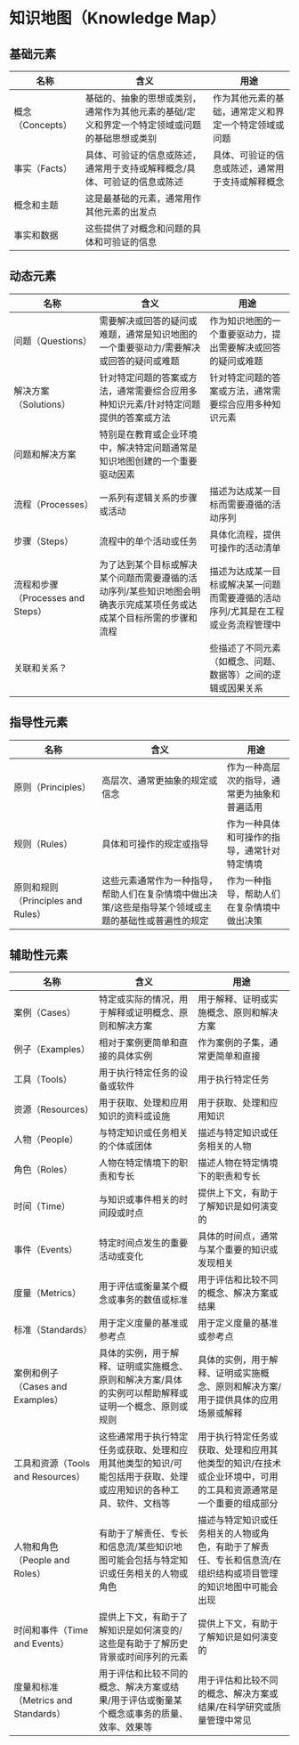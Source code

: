 # 知识地图（Knowledge Map）

## 基础元素

| 名称           | 含义                                              | 用途                         |
|--------------|-------------------------------------------------|----------------------------|
| 概念（Concepts） | 基础的、抽象的思想或类别，通常作为其他元素的基础/定义和界定一个特定领域或问题的基础思想或类别 | 作为其他元素的基础，通常定义和界定一个特定领域或问题 |
| 事实（Facts）    | 具体、可验证的信息或陈述，通常用于支持或解释概念/具体、可验证的信息或陈述           | 具体、可验证的信息或陈述，通常用于支持或解释概念   |
| 概念和主题 | 这是最基础的元素，通常用作其他元素的出发点 |  |
| 事实和数据 | 这些提供了对概念和问题的具体和可验证的信息 |  |



## 动态元素

| 名称                         | 含义                                                        | 用途                             |
|----------------------------|-----------------------------------------------------------|--------------------------------|
| 问题（Questions）              | 需要解决或回答的疑问或难题，通常是知识地图的一个重要驱动力/需要解决或回答的疑问或难题               | 作为知识地图的一个重要驱动力，提出需要解决或回答的疑问或难题 |
| 解决方案（Solutions）            | 针对特定问题的答案或方法，通常需要综合应用多种知识元素/针对特定问题提供的答案或方法                | 针对特定问题的答案或方法，通常需要综合应用多种知识元素    |
| 问题和解决方案                    | 特别是在教育或企业环境中，解决特定问题通常是知识地图创建的一个重要驱动因素               |                                |
| 流程（Processes）              | 一系列有逻辑关系的步骤或活动                                            | 描述为达成某一目标而需要遵循的活动序列            |
| 步骤（Steps）                  | 流程中的单个活动或任务                                               | 具体化流程，提供可操作的活动清单               |
| 流程和步骤（Processes and Steps） | 为了达到某个目标或解决某个问题而需要遵循的活动序列/某些知识地图会明确表示完成某项任务或达成某个目标所需的步骤和流程 | 描述为达成某一目标或解决某一问题而需要遵循的活动序列/尤其是在工程或业务流程管理中    |
| 关联和关系？                     |           | 些描述了不同元素（如概念、问题、数据等）之间的逻辑或因果关系 |


## 指导性元素

| 名称                          | 含义                                                  | 用途                     |
|-----------------------------|-----------------------------------------------------|------------------------|
| 原则（Principles）              | 高层次、通常更抽象的规定或信念                                     | 作为一种高层次的指导，通常更为抽象和普遍适用 |
| 规则（Rules）                   | 具体和可操作的规定或指导                                        | 作为一种具体和可操作的指导，通常针对特定情境 |
| 原则和规则（Principles and Rules） | 这些元素通常作为一种指导，帮助人们在复杂情境中做出决策/这些是指导某个领域或主题的基础性或普遍性的规定 | 作为一种指导，帮助人们在复杂情境中做出决策  |

## 辅助性元素

| 名称                           | 含义                                                        | 用途                                                      |
|------------------------------|-----------------------------------------------------------|---------------------------------------------------------|
| 案例（Cases）                    | 特定或实际的情况，用于解释或证明概念、原则和解决方案                                | 用于解释、证明或实施概念、原则和解决方案                                    |
| 例子（Examples）                 | 相对于案例更简单和直接的具体实例                                          | 作为案例的子集，通常更简单和直接                                        |
| 工具（Tools）                    | 用于执行特定任务的设备或软件                                            | 用于执行特定任务                                                |
| 资源（Resources）                | 用于获取、处理和应用知识的资料或设施                                        | 用于获取、处理和应用知识                                            |
| 人物（People）                   | 与特定知识或任务相关的个体或团体                                          | 描述与特定知识或任务相关的人物                                         |
| 角色（Roles）                    | 人物在特定情境下的职责和专长                                            | 描述人物在特定情境下的职责和专长                                        |
| 时间（Time）                     | 与知识或事件相关的时间段或时点                                           | 提供上下文，有助于了解知识是如何演变的                                     |
| 事件（Events）                   | 特定时间点发生的重要活动或变化                                           | 具体的时间点，通常与某个重要的知识或发现相关                                  |
| 度量（Metrics）                  | 用于评估或衡量某个概念或事务的数值或标准                                      | 用于评估和比较不同的概念、解决方案或结果                                    |
| 标准（Standards）                | 用于定义度量的基准或参考点                                             | 用于定义度量的基准或参考点                                           |
| 案例和例子（Cases and Examples）    | 具体的实例，用于解释、证明或实施概念、原则和解决方案/具体的实例可以帮助解释或证明一个概念、原则或规则       | 具体的实例，用于解释、证明或实施概念、原则和解决方案/用于提供具体的应用场景或解释               |
| 工具和资源（Tools and Resources）   | 这些通常用于执行特定任务或获取、处理和应用其他类型的知识/可能包括用于获取、处理或应用知识的各种工具、软件、文档等 | 用于执行特定任务或获取、处理和应用其他类型的知识/在技术或企业环境中，可用的工具和资源通常是一个重要的组成部分 |
| 人物和角色（People and Roles）      | 有助于了解责任、专长和信息流/某些知识地图可能会包括与特定知识或任务相关的人物或角色                | 描述与特定知识或任务相关的人物或角色，有助于了解责任、专长和信息流/在组织结构或项目管理的知识地图中可能会出现                      |
| 时间和事件（Time and Events）       | 提供上下文，有助于了解知识是如何演变的/这些是有助于了解历史背景或时间序列的元素                  | 提供上下文，有助于了解知识是如何演变的                                     |
| 度量和标准（Metrics and Standards） | 用于评估和比较不同的概念、解决方案或结果/用于评估或衡量某个概念或事务的质量、效率、效果等             | 用于评估和比较不同的概念、解决方案或结果/在科学研究或质量管理中常见                      |



